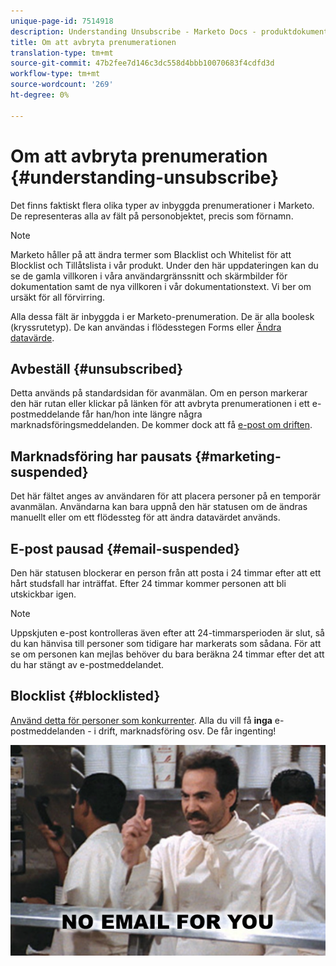 ```yaml
---
unique-page-id: 7514918
description: Understanding Unsubscribe - Marketo Docs - produktdokumentation
title: Om att avbryta prenumerationen
translation-type: tm+mt
source-git-commit: 47b2fee7d146c3dc558d4bbb10070683f4cdfd3d
workflow-type: tm+mt
source-wordcount: '269'
ht-degree: 0%

---
```



# Om att avbryta prenumeration {#understanding-unsubscribe}

Det finns faktiskt flera olika typer av inbyggda prenumerationer i Marketo. De representeras alla av fält på personobjektet, precis som förnamn.

>[!NOTE]
>
>Marketo håller på att ändra termer som Blacklist och Whitelist för att Blocklist och Tillåtslista i vår produkt. Under den här uppdateringen kan du se de gamla villkoren i våra användargränssnitt och skärmbilder för dokumentation samt de nya villkoren i vår dokumentationstext. Vi ber om ursäkt för all förvirring.

Alla dessa fält är inbyggda i er Marketo-prenumeration. De är alla boolesk (kryssrutetyp). De kan användas i flödesstegen Forms eller [Ändra datavärde](../../../product-docs/core-marketo-concepts/smart-campaigns/flow-actions/change-data-value.md).

## Avbeställ {#unsubscribed}

Detta används på standardsidan för avanmälan. Om en person markerar den här rutan eller klickar på länken för att avbryta prenumerationen i ett e-postmeddelande får han/hon inte längre några marknadsföringsmeddelanden. De kommer dock att få [e-post om driften](../../../product-docs/email-marketing/general/functions-in-the-editor/make-an-email-operational.md).

## Marknadsföring har pausats {#marketing-suspended}

Det här fältet anges av användaren för att placera personer på en temporär avanmälan. Användarna kan bara uppnå den här statusen om de ändras manuellt eller om ett flödessteg för att ändra datavärdet används.

## E-post pausad {#email-suspended}

Den här statusen blockerar en person från att posta i 24 timmar efter att ett hårt studsfall har inträffat. Efter 24 timmar kommer personen att bli utskickbar igen.

>[!NOTE]
>
>Uppskjuten e-post kontrolleras även efter att 24-timmarsperioden är slut, så du kan hänvisa till personer som tidigare har markerats som sådana. För att se om personen kan mejlas behöver du bara beräkna 24 timmar efter det att du har stängt av e-postmeddelandet.

## Blocklist {#blocklisted}

[Använd detta för personer som konkurrenter](http://docs.marketo.com/x/uwOQ). Alla du vill få **inga** e-postmeddelanden - i drift, marknadsföring osv. De får ingenting!

![](assets/image2015-5-18-12-3a6-3a40.png)

